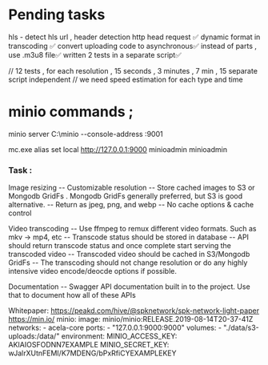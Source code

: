 # Pending tasks

hls - detect hls url , header detection http head request ✅
dynamic format in transcoding ✅
convert uploading code to asynchronous✅
instead of parts , use .m3u8 file✅
written 2 tests in a separate script✅

// 12 tests , for each resolution , 15 seconds , 3 minutes , 7 min , 15 separate script independent
// we need speed estimation for each type and time

# minio commands ;

minio server C:\minio --console-address :9001

mc.exe alias set local http://127.0.0.1:9000 minioadmin minioadmin

### Task :

Image resizing
-- Customizable resolution
-- Store cached images to S3 or Mongodb GridFs . Mongodb GridFs generally preferred, but S3 is good alternative.
-- Return as jpeg, png, and webp
-- No cache options & cache control

Video transcoding
-- Use ffmpeg to remux different video formats. Such as mkv -> mp4, etc
-- Transcode status should be stored in database
-- API should return transcode status and once complete start serving the transcoded video
-- Transcoded video should be cached in S3/Mongodb GridFs
-- The transcoding should not change resolution or do any highly intensive video encode/deocde options if possible.

Documentation
-- Swagger API documentation built in to the project. Use that to document how all of these APIs

Whitepaper: https://peakd.com/hive/@spknetwork/spk-network-light-paper
https://min.io/
minio:
image: minio/minio:RELEASE.2019-08-14T20-37-41Z
networks: - acela-core
ports: - "127.0.0.1:9000:9000"
volumes: - "./data/s3-uploads:/data/"
environment:
MINIO_ACCESS_KEY: AKIAIOSFODNN7EXAMPLE
MINIO_SECRET_KEY: wJalrXUtnFEMI/K7MDENG/bPxRfiCYEXAMPLEKEY
